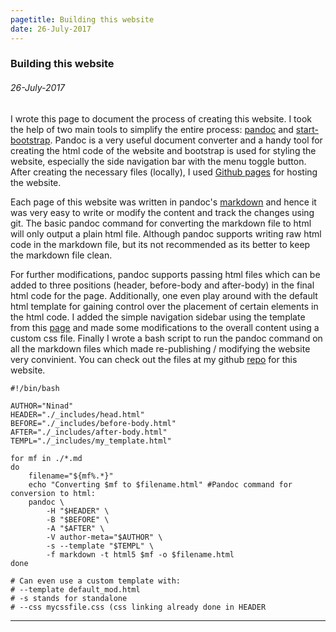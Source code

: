 ```yaml
---
pagetitle: Building this website
date: 26-July-2017
---
```



### Building this website
###### 26-July-2017

I wrote this page to document the process of creating this website.
I took the help of two main tools to simplify the entire process:
[pandoc](https://pandoc.org/) and [start-bootstrap](https://startbootstrap.com/). 
Pandoc is a very useful document converter and a handy tool for creating the 
html code of the website and bootstrap is used for styling the website, especially
the side navigation bar with the menu toggle button.
After creating the necessary files (locally), I used 
[Github pages](https://pages.github.com/) for hosting the website.

Each page of this website was written in pandoc's [markdown](http://pandoc.org/MANUAL.html#pandocs-markdown)
and hence it was very easy to
write or modify the content and track the changes using git. 
The basic pandoc command for converting the markdown 
file to html will only output a plain html file. 
Although pandoc supports writing raw html code in the markdown file, but 
its not recommended as its better to keep the markdown file clean.

For further modifications, pandoc supports passing html files which can be added
to three positions (header, before-body and after-body) in the final html code 
for the page. Additionally, one even play around with the default html template 
for gaining control over the placement of certain elements in the html code.
I added the simple navigation sidebar using the template from this [page](https://startbootstrap.com/template-overviews/simple-sidebar/)
and made some 
modifications to the overall content using a custom css file. Finally I wrote a bash script to run 
the pandoc command on all the markdown files which made re-publishing / 
modifying the website very convinient. You can check out the files at my github
[repo](https://github.com/ninception/ninception.github.io) for this website. 

~~~
#!/bin/bash

AUTHOR="Ninad"
HEADER="./_includes/head.html"
BEFORE="./_includes/before-body.html"
AFTER="./_includes/after-body.html"
TEMPL="./_includes/my_template.html"

for mf in ./*.md
do
	filename="${mf%.*}"
	echo "Converting $mf to $filename.html" #Pandoc command for conversion to html:		
	pandoc \
		-H "$HEADER" \
		-B "$BEFORE" \
		-A "$AFTER" \
		-V author-meta="$AUTHOR" \
		-s --template "$TEMPL" \
		-f markdown -t html5 $mf -o $filename.html		
done

# Can even use a custom template with:
# --template default_mod.html 
# -s stands for standalone
# --css mycssfile.css (css linking already done in HEADER 
~~~

---
